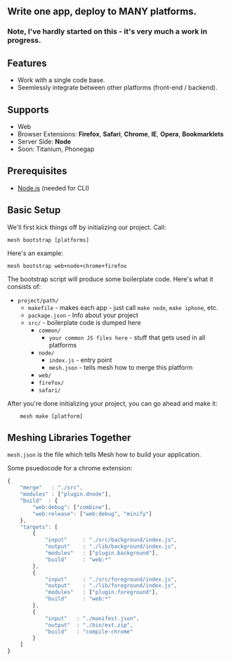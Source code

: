 ## Write one app, deploy to MANY platforms.

### Note, I've hardly started on this - it's very much a work in progress.


## Features

- Work with a single code base.
- Seemlessly integrate between other platforms (front-end / backend).

## Supports

- Web 
- Browser Extensions: **Firefox**, **Safari**, **Chrome**, **IE**, **Opera**, **Bookmarklets**
- Server Side: **Node**
- Soon: Titanium, Phonegap


## Prerequisites

- [Node.js](http://nodejs.org/) (needed for CLI)

## Basic Setup
	
We'll first kick things off by initializing our project. Call:

	mesh bootstrap [platforms]

Here's an example:

	mesh bootstrap web+node+chrome+firefox

The bootstrap script will produce some boilerplate code. Here's what it consists of:


- `project/path/`
	- `makefile` - makes each app - just call `make node`, `make iphone`, etc.
	- `package.json` - Info about your project
	- `src/` - boilerplate code is dumped here
		- `common/`
			- `your common JS files here` - stuff that gets used in all platforms
		- `node/`
			- `index.js` - entry point
			- `mesh.json` - tells mesh how to merge this platform
		- `web/`
		- `firefox/`
		- `safari/`
		
After you're done initializing your project, you can go ahead and make it:

```
	mesh make [platform]
```

## Meshing Libraries Together

`mesh.json` is the file which tells Mesh how to build your application. 


Some psuedocode for a chrome extension:

```javascript
{
	"merge"   : "./src",
	"modules" : ["plugin.dnode"],
	"build"  : {
		"web:debug": ["combine"],
		"web:release": ["web:debug", "minify"]
	},
	"targets": [
		{
			"input"     : "./src/background/index.js",
			"output"    : "./lib/background/index.js",
			"modules"   : ["plugin.background"],
			"build"     : "web:*"
		},
		{
			"input"     : "./src/foreground/index.js",
			"output"    : "./lib/foreground/index.js",
			"modules"   : ["plugin.foreground"],
			"build"     : "web:*"
		},
		{
			"input"   : "./manifest.json",
			"output"  : "./bin/ext.zip",
			"build"   : "compile-chrome"
		} 
	]
}
```








